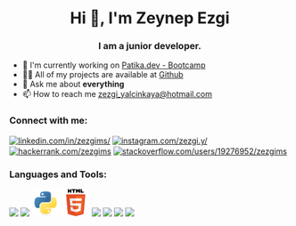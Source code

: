 <h1 align="center"> Hi 👋, I'm Zeynep Ezgi </h1>
<h3 align="center">I am a junior developer.</h3>

- 🔭 I'm currently working on [Patika.dev - Bootcamp](https://www.patika.dev/tr/bootcamp)
- 👨‍💻 All of my projects are available at [Github](https://github.com/zezgims)
- 💬 Ask me about **everything**
- 📫 How to reach me zezgi_yalcinkaya@hotmail.com

<h3 align="left">Connect with me:</h3>
<a href="https://www.linkedin.com/in/zezgims/" target="blank"><img align="center" src="https://raw.githubusercontent.com/rahuldkjain/github-profile-readme-generator/master/src/images/icons/Social/linked-in-alt.svg" alt="linkedin.com/in/zezgims/" height="30" width="40";></a>
<a href="https://www.instagram.com/zezgi.y/" target="blank"><img align="center" src="https://raw.githubusercontent.com/rahuldkjain/github-profile-readme-generator/master/src/images/icons/Social/instagram.svg" alt="instagram.com/zezgi.y/" height="30" width="40" /></a>
<a href="https://www.hackerrank.com/zezgims" target="blank"><img align="center" src="https://raw.githubusercontent.com/rahuldkjain/github-profile-readme-generator/master/src/images/icons/Social/hackerrank.svg" alt="hackerrank.com/zezgims" height="30" width="40" /></a>
<a href="https://stackoverflow.com/users/19276952/zezgims" target="blank"><img align="center" src="https://raw.githubusercontent.com/rahuldkjain/github-profile-readme-generator/master/src/images/icons/Social/stack-overflow.svg" alt="stackoverflow.com/users/19276952/zezgims" height="30" width="40" /></a>

<h3 align="left">Languages and Tools:</h3>
<a href="#"><img src="https://www.logolynx.com/images/logolynx/40/4070ab2cfaaaa20f057a719f1805d853.png" height="65" style="max-width: 100%;"></a>
<a href="#"><img src="https://intellitech.pro/wp-content/uploads/2019/01/ff-min.png" height="50" style="max-width: 100%;"></a>
<a href="#"><img src="https://raw.githubusercontent.com/devicons/devicon/master/icons/python/python-original.svg" height="50" style="max-width: 100%;"></a>
<a href="#"><img src="https://raw.githubusercontent.com/devicons/devicon/master/icons/html5/html5-original-wordmark.svg" height="50" style="max-width: 100%;"></a>
<a href="#"><img src="https://cdn.analyticsvidhya.com/wp-content/uploads/2020/06/sql-logo.png" height="50" style="max-width: 100%;"></a>
<a href="#"><img src="https://user-images.githubusercontent.com/61873515/173184891-07d3280c-f2fc-436d-9bd6-79b6ca15f051.jpg" height="50" style="max-width: 100%;"></a>
<a href="#"><img src="https://user-images.githubusercontent.com/61873515/173185628-b31e77bc-27a7-4ec1-840b-5eca45950bcd.png" height="50" style="max-width: 100%;"></a>
<a href="#"><img src="https://user-images.githubusercontent.com/61873515/173185623-9634936a-0bb4-4007-a31b-39ae80e7bb89.png" height="40" style="max-width: 100%;"></a>

<!--**Zezgims/Zezgims** is a ✨ _special_ ✨ repository because its `README.md` (this file) appears on your GitHub profile.
<a href="#"><img src="https://raw.githubusercontent.com/devicons/devicon/master/icons/swift/swift-original.svg" width="40" height="40" style="max-width: 100%;"></a>
<a href="#"><img src="https://raw.githubusercontent.com/devicons/devicon/master/icons/css3/css3-original-wordmark.svg" width="40" height="40" style="max-width: 100%;"></a>
Here are some ideas to get you started:

- 🔭 I’m currently working on ...
- 🌱 I’m currently learning ...
- 👯 I’m looking to collaborate on ...
- 🤔 I’m looking for help with ...
- 💬 Ask me about ...
- 📫 How to reach me: ...
- 😄 Pronouns: ...
- ⚡ Fun fact: ...
-->
